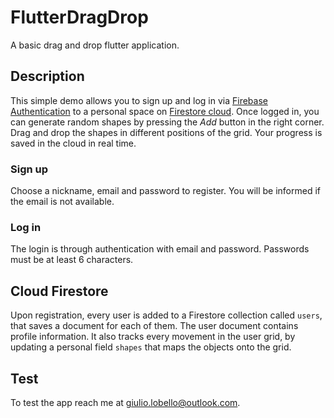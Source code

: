 # FlutterDragDrop

A basic drag and drop flutter application.

## Description
This simple demo allows you to sign up and log in via [Firebase Authentication](https://firebase.google.com/products/auth) 
to a personal space on [Firestore cloud](https://firebase.google.com/products/firestore).
Once logged in, you can generate random shapes by pressing the *Add* button in the right corner.
Drag and drop the shapes in different positions of the grid.
Your progress is saved in the cloud in real time.

### Sign up
Choose a nickname, email and password to register. You will be informed if the email is not available.

### Log in
The login is through authentication with email and password. Passwords must be at least 6 characters.

## Cloud Firestore
Upon registration, every user is added to a Firestore collection called `users`, that saves a document
for each of them. The user document contains profile information. It also tracks every movement in 
the user grid, by updating a personal field `shapes` that maps the objects onto the grid.

## Test 

To test the app reach me at giulio.lobello@outlook.com.

